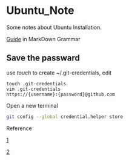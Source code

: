 # Ubuntu_Note
Some notes about Ubuntu Installation.

[Guide](https://coding.net/help/doc/project/markdown.html) in MarkDown Grammar

## Save the passward
use *touch* to create ~/.git-credentials, edit 

``` shell
touch .git-credentials
vim .git-credentials
https://{username}:{password}@github.com
```

Open a new terminal
``` bash
git config --global credential.helper store
```

Reference 

[1](https://www.cnblogs.com/wanqieddy/archive/2012/08/03/2621027.html)

[2](http://www.jianshu.com/p/f54053afecf2)

